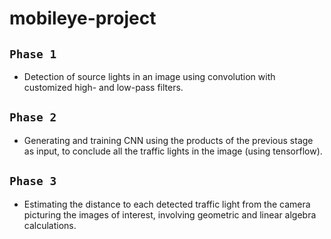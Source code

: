 # mobileye-project

## `Phase 1`
* Detection of source lights in an image using convolution with customized high- and low-pass filters.

## `Phase 2`
* Generating and training CNN using the products of the previous stage as input,
 to conclude all the traffic lights in the image (using tensorflow).

## `Phase 3`
* Estimating the distance to each detected traffic light from the camera picturing the images of interest,
 involving geometric and linear algebra calculations.